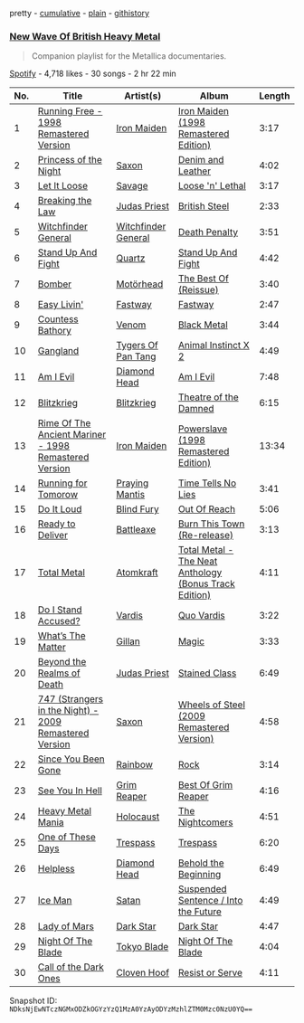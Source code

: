 pretty - [cumulative](/playlists/cumulative/7yza99mVQaqnk4Hqs4T3kq.md) - [plain](/playlists/plain/7yza99mVQaqnk4Hqs4T3kq) - [githistory](https://github.githistory.xyz/mackorone/spotify-playlist-archive/blob/main/playlists/plain/7yza99mVQaqnk4Hqs4T3kq)

### [New Wave Of British Heavy Metal](https://open.spotify.com/playlist/7yza99mVQaqnk4Hqs4T3kq)

> Companion playlist for the Metallica documentaries.

[Spotify](https://open.spotify.com/user/spotify) - 4,718 likes - 30 songs - 2 hr 22 min

| No. | Title | Artist(s) | Album | Length |
|---|---|---|---|---|
| 1 | [Running Free \- 1998 Remastered Version](https://open.spotify.com/track/5zOAxLFUrHkLuVsF29Hn1z) | [Iron Maiden](https://open.spotify.com/artist/6mdiAmATAx73kdxrNrnlao) | [Iron Maiden \(1998 Remastered Edition\)](https://open.spotify.com/album/5J5fnu7PEwhgzdkiBBtblw) | 3:17 |
| 2 | [Princess of the Night](https://open.spotify.com/track/6SUudbR4vTazN9Jb7QWQn5) | [Saxon](https://open.spotify.com/artist/71vVmHeNgCVSa5SVmfvscU) | [Denim and Leather](https://open.spotify.com/album/40v5zR6YBrjhkodFEjZcKs) | 4:02 |
| 3 | [Let It Loose](https://open.spotify.com/track/18tWDU2caY4DDd1QbXghy2) | [Savage](https://open.spotify.com/artist/0LRGRmVKnmhwnmAWWTxn8Z) | [Loose 'n' Lethal](https://open.spotify.com/album/6TUS4k98RPfDYzJDODuOXm) | 3:17 |
| 4 | [Breaking the Law](https://open.spotify.com/track/2RaA6kIcvomt77qlIgGhCT) | [Judas Priest](https://open.spotify.com/artist/2tRsMl4eGxwoNabM08Dm4I) | [British Steel](https://open.spotify.com/album/5bqtZRbUZUxUps8mrO9tGY) | 2:33 |
| 5 | [Witchfinder General](https://open.spotify.com/track/6qmIAYQ36jyhTK9Bkej25q) | [Witchfinder General](https://open.spotify.com/artist/1QqtUGvZnULbTYLj6y69vO) | [Death Penalty](https://open.spotify.com/album/0ZcT2WLVCx2jKs1SIlpmm6) | 3:51 |
| 6 | [Stand Up And Fight](https://open.spotify.com/track/7Gymb7dYTeVqm9KqxUDF5A) | [Quartz](https://open.spotify.com/artist/4M7L0MO3YY89VSNswstuhl) | [Stand Up And Fight](https://open.spotify.com/album/0HqjoepUbR2OFNfLSccTGZ) | 4:42 |
| 7 | [Bomber](https://open.spotify.com/track/7KH8u28Ij2ZYKpKHI8Fxvg) | [Motörhead](https://open.spotify.com/artist/1DFr97A9HnbV3SKTJFu62M) | [The Best Of \(Reissue\)](https://open.spotify.com/album/1oXRkI3rPebyIsYyx7rvY1) | 3:40 |
| 8 | [Easy Livin'](https://open.spotify.com/track/7vYdIHzbDhUrSKaw54J4cJ) | [Fastway](https://open.spotify.com/artist/7eD005d7pGOEYD3eWVRecb) | [Fastway](https://open.spotify.com/album/1zGmDK7aGwhCvkAZMZUtK0) | 2:47 |
| 9 | [Countess Bathory](https://open.spotify.com/track/6JS9IhjQeQTfhBicFnJYFo) | [Venom](https://open.spotify.com/artist/5fwaejlOHVBAw1KhIPPaQe) | [Black Metal](https://open.spotify.com/album/4QH35bJDMhWsBu92Vi9AkJ) | 3:44 |
| 10 | [Gangland](https://open.spotify.com/track/24CqoI1ctMszYYbET27I7X) | [Tygers Of Pan Tang](https://open.spotify.com/artist/1MZ8NERIuOS610KBhr6yna) | [Animal Instinct X 2](https://open.spotify.com/album/4WWt1DC43x3ZUpYPWi19Rr) | 4:49 |
| 11 | [Am I Evil](https://open.spotify.com/track/35d6gAIl12qoujJnU1fJqt) | [Diamond Head](https://open.spotify.com/artist/3z3KnhKZObj216IgfHYGVf) | [Am I Evil](https://open.spotify.com/album/6raIhPSeATFfL4pbVqXvlP) | 7:48 |
| 12 | [Blitzkrieg](https://open.spotify.com/track/4XI6XRMjMApDttiFCHTg6L) | [Blitzkrieg](https://open.spotify.com/artist/54vbdnaHSULmWN0qWSzACT) | [Theatre of the Damned](https://open.spotify.com/album/2DEcX2tIYIVKeiINHcfn6h) | 6:15 |
| 13 | [Rime Of The Ancient Mariner \- 1998 Remastered Version](https://open.spotify.com/track/3tEuFYWBimv6LeNS5lXBrx) | [Iron Maiden](https://open.spotify.com/artist/6mdiAmATAx73kdxrNrnlao) | [Powerslave \(1998 Remastered Edition\)](https://open.spotify.com/album/4hFcwazEjeg3gJEu0AuxM7) | 13:34 |
| 14 | [Running for Tomorow](https://open.spotify.com/track/5Edrmga4Mft8Rp4VbCXbYZ) | [Praying Mantis](https://open.spotify.com/artist/7rWdpyAaKzEA0jdP0WgLG0) | [Time Tells No Lies](https://open.spotify.com/album/4LXymJcEmn1Hw9GmfEqmem) | 3:41 |
| 15 | [Do It Loud](https://open.spotify.com/track/2dK895P1peri3vau9tGOMd) | [Blind Fury](https://open.spotify.com/artist/7j5PBeur54dcaHOg5wNh7e) | [Out Of Reach](https://open.spotify.com/album/2nyEd4XCWBgVnbQzTDmRGz) | 5:06 |
| 16 | [Ready to Deliver](https://open.spotify.com/track/70OoMBebebLq2uwS8wsKhW) | [Battleaxe](https://open.spotify.com/artist/49meX9BCE9fdYxkv03iUtH) | [Burn This Town \(Re\-release\)](https://open.spotify.com/album/0apHpYnN1ph68C631rn4V7) | 3:13 |
| 17 | [Total Metal](https://open.spotify.com/track/0RqCb6o9nQSFl7vZvem5RJ) | [Atomkraft](https://open.spotify.com/artist/77sIR1VY06725rzAbF657L) | [Total Metal \- The Neat Anthology \(Bonus Track Edition\)](https://open.spotify.com/album/5qMgDIjorHNcMakTM2HKxE) | 4:11 |
| 18 | [Do I Stand Accused?](https://open.spotify.com/track/5WJwsZhLqyzK8nDsVZXgNu) | [Vardis](https://open.spotify.com/artist/4NqPFFq0krnSJjs6vRN2HU) | [Quo Vardis](https://open.spotify.com/album/7J37ohsCAFXK7YxkYHZ8G6) | 3:22 |
| 19 | [What’s The Matter](https://open.spotify.com/track/0SujJL5dbMHIpgI3p61ZrW) | [Gillan](https://open.spotify.com/artist/1PwB6zyZUEjWGDUjnMeS6M) | [Magic](https://open.spotify.com/album/1xgCqisSRLNW75EYPqTC6M) | 3:33 |
| 20 | [Beyond the Realms of Death](https://open.spotify.com/track/3Rtv6zRNKpeSygXoaF9kCm) | [Judas Priest](https://open.spotify.com/artist/2tRsMl4eGxwoNabM08Dm4I) | [Stained Class](https://open.spotify.com/album/0v6FGuCgvRotTNL1KoX297) | 6:49 |
| 21 | [747 \(Strangers in the Night\) \- 2009 Remastered Version](https://open.spotify.com/track/1EORu8Coheibl21VjHtbRg) | [Saxon](https://open.spotify.com/artist/71vVmHeNgCVSa5SVmfvscU) | [Wheels of Steel \(2009 Remastered Version\)](https://open.spotify.com/album/6EGEGr4oY0PsV6yGBxeQ8J) | 4:58 |
| 22 | [Since You Been Gone](https://open.spotify.com/track/0kYIsBXBR8bg8JN6xuqIDK) | [Rainbow](https://open.spotify.com/artist/6SLAMfhOi7UJI0fMztaK0m) | [Rock](https://open.spotify.com/album/4saAsJgmmKqFWTzaTdiYzC) | 3:14 |
| 23 | [See You In Hell](https://open.spotify.com/track/30qV7b1T8K48Nf61oZ4us7) | [Grim Reaper](https://open.spotify.com/artist/3CSQtK60sg2jNNxnpThSN1) | [Best Of Grim Reaper](https://open.spotify.com/album/2UTkozlTzwNRp7pdRNf8OU) | 4:16 |
| 24 | [Heavy Metal Mania](https://open.spotify.com/track/3t1sjOU116oW8RatHLobnq) | [Holocaust](https://open.spotify.com/artist/5VuuqhhYM8cRN6yA0qrq6R) | [The Nightcomers](https://open.spotify.com/album/5bcEM2rjdQiOG5J272Ib2w) | 4:51 |
| 25 | [One of These Days](https://open.spotify.com/track/3yQqlr6n3dFYxGEb4i9TFN) | [Trespass](https://open.spotify.com/artist/2YbeTJvoU9a8Hd1slqzQWK) | [Trespass](https://open.spotify.com/album/7qfpFLgBXI9sXc8KzcN7ic) | 6:20 |
| 26 | [Helpless](https://open.spotify.com/track/18z5ECmYBnAYlRSFUqVTar) | [Diamond Head](https://open.spotify.com/artist/3z3KnhKZObj216IgfHYGVf) | [Behold the Beginning](https://open.spotify.com/album/49od6PSSoQKW4AbQjj4UPz) | 6:49 |
| 27 | [Ice Man](https://open.spotify.com/track/7dQsbHoitGzseHGxvEE9V5) | [Satan](https://open.spotify.com/artist/1LNgvz72fQVLe7ZNIw6Ipo) | [Suspended Sentence / Into the Future](https://open.spotify.com/album/5WJ7lKvYBXVCA0IJHwo6DW) | 4:49 |
| 28 | [Lady of Mars](https://open.spotify.com/track/5pLUIx1fjitzqs3g4xa82a) | [Dark Star](https://open.spotify.com/artist/162CKnzLjIHEO5QI01t8ua) | [Dark Star](https://open.spotify.com/album/0qJUgoRhbPdMJqWYLps2Bm) | 4:47 |
| 29 | [Night Of The Blade](https://open.spotify.com/track/5zsiVdb0xIZaShQj6klzBA) | [Tokyo Blade](https://open.spotify.com/artist/6F9tjDKhGtXlm9M4s30KD5) | [Night Of The Blade](https://open.spotify.com/album/5IzEuqTBnUA3DTU41G1VQc) | 4:04 |
| 30 | [Call of the Dark Ones](https://open.spotify.com/track/3eXgAsug7GIYYET25z1utZ) | [Cloven Hoof](https://open.spotify.com/artist/3OD7fkHK24rI5G6yoaHzmw) | [Resist or Serve](https://open.spotify.com/album/5wtlQI6lePfe0icGiAMniy) | 4:11 |

Snapshot ID: `NDksNjEwNTczNGMxODZkOGYzYzQ1MzA0YzAyODYzMzhlZTM0Mzc0NzU0YQ==`